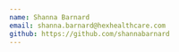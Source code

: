 ```yaml
---
name: Shanna Barnard
email: shanna.barnard@hexhealthcare.com
github: https://github.com/shannabarnard
---
```


